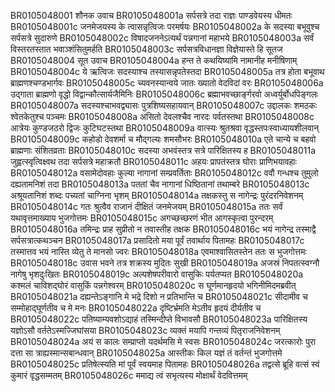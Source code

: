 BR0105048001	 शौनक उवाच
BR0105048001a	 सर्पसत्रे तदा राज्ञः पाण्डवेयस्य धीमतः
BR0105048001c	 जनमेजयस्य के त्वासन्नृत्विजः परमर्षयः
BR0105048002a	 के सदस्या बभूवुश्च सर्पसत्रे सुदारुणे
BR0105048002c	 विषादजननेऽत्यर्थं पन्नगानां महाभये
BR0105048003a	 सर्वं विस्तरतस्तात भवाञ्शंसितुमर्हति
BR0105048003c	 सर्पसत्रविधानज्ञा विज्ञेयास्ते हि सूतज
BR0105048004	 सूत उवाच
BR0105048004a	 हन्त ते कथयिष्यामि नामानीह मनीषिणाम्
BR0105048004c	 ये ऋत्विजः सदस्याश्च तस्यासन्नृपतेस्तदा
BR0105048005a	 तत्र होता बभूवाथ ब्राह्मणश्चण्डभार्गवः
BR0105048005c	 च्यवनस्यान्वये जातः ख्यातो वेदविदां वरः
BR0105048006a	 उद्गाता ब्राह्मणो वृद्धो विद्वान्कौत्सार्यजैमिनिः
BR0105048006c	 ब्रह्माभवच्छार्ङ्गरवो अध्वर्युर्बोधपिङ्गलः
BR0105048007a	 सदस्यश्चाभवद्व्यासः पुत्रशिष्यसहायवान्
BR0105048007c	 उद्दालकः शमठकः श्वेतकेतुश्च पञ्चमः
BR0105048008a	 असितो देवलश्चैव नारदः पर्वतस्तथा
BR0105048008c	 आत्रेयः कुण्डजठरो द्विजः कुटिघटस्तथा
BR0105048009a	 वात्स्यः श्रुतश्रवा वृद्धस्तपःस्वाध्यायशीलवान्
BR0105048009c	 कहोडो देवशर्मा च मौद्गल्यः शमसौभरः
BR0105048010a	 एते चान्ये च बहवो ब्राह्मणाः संशितव्रताः
BR0105048010c	 सदस्या अभवंस्तत्र सत्रे पारिक्षितस्य ह
BR0105048011a	 जुह्वत्स्वृत्विक्ष्वथ तदा सर्पसत्रे महाक्रतौ
BR0105048011c	 अहयः प्रापतंस्तत्र घोराः प्राणिभयावहाः
BR0105048012a	 वसामेदोवहाः कुल्या नागानां सम्प्रवर्तिताः
BR0105048012c	 ववौ गन्धश्च तुमुलो दह्यतामनिशं तदा
BR0105048013a	 पततां चैव नागानां धिष्ठितानां तथाम्बरे
BR0105048013c	 अश्रूयतानिशं शब्दः पच्यतां चाग्निना भृशम्
BR0105048014a 	 तक्षकस्तु स नागेन्द्रः पुरंदरनिवेशनम्
BR0105048014c	 गतः श्रुत्वैव राजानं दीक्षितं जनमेजयम्
BR0105048015a	 ततः सर्वं यथावृत्तमाख्याय भुजगोत्तमः
BR0105048015c	 अगच्छच्छरणं भीत आगस्कृत्वा पुरन्दरम्
BR0105048016a	 तमिन्द्रः प्राह सुप्रीतो न तवास्तीह तक्षक
BR0105048016c	 भयं नागेन्द्र तस्माद्वै सर्पसत्रात्कथञ्चन
BR0105048017a	 प्रसादितो मया पूर्वं तवार्थाय पितामहः
BR0105048017c	 तस्मात्तव भयं नास्ति व्येतु ते मानसो ज्वरः
BR0105048018a	 एवमाश्वासितस्तेन ततः स भुजगोत्तमः
BR0105048018c	 उवास भवने तत्र शक्रस्य मुदितः सुखी
BR0105048019a	 अजस्रं निपतत्स्वग्नौ नागेषु भृशदुःखितः
BR0105048019c	 अल्पशेषपरीवारो वासुकिः पर्यतप्यत
BR0105048020a	 कश्मलं चाविशद्घोरं वासुकिं पन्नगेश्वरम्
BR0105048020c	 स घूर्णमानहृदयो भगिनीमिदमब्रवीत्
BR0105048021a	 दह्यन्तेऽङ्गानि मे भद्रे दिशो न प्रतिभान्ति च
BR0105048021c	 सीदामीव च सम्मोहाद्घूर्णतीव च मे मनः
BR0105048022a	 दृष्टिर्भ्रमति मेऽतीव हृदयं दीर्यतीव च
BR0105048022c	 पतिष्याम्यवशोऽद्याहं तस्मिन्दीप्ते विभावसौ
BR0105048023a	 पारिक्षितस्य यज्ञोऽसौ वर्ततेऽस्मज्जिघांसया
BR0105048023c	 व्यक्तं मयापि गन्तव्यं पितृराजनिवेशनम्
BR0105048024a	 अयं स कालः सम्प्राप्तो यदर्थमसि मे स्वसः
BR0105048024c	 जरत्कारोः पुरा दत्ता सा त्राह्यस्मान्सबान्धवान्
BR0105048025a	 आस्तीकः किल यज्ञं तं वर्तन्तं भुजगोत्तमे
BR0105048025c	 प्रतिषेत्स्यति मां पूर्वं स्वयमाह पितामहः
BR0105048026a	 तद्वत्से ब्रूहि वत्सं स्वं कुमारं वृद्धसम्मतम्
BR0105048026c	 ममाद्य त्वं सभृत्यस्य मोक्षार्थं वेदवित्तमम् 
